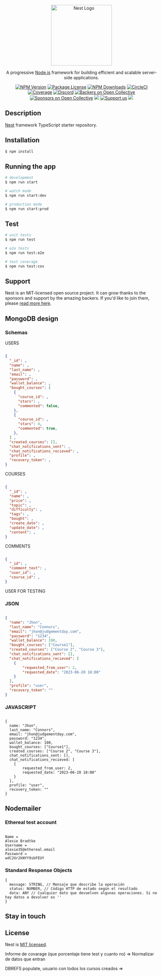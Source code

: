 <p align="center">
  <a href="http://nestjs.com/" target="blank"><img src="https://nestjs.com/img/logo-small.svg" width="200" alt="Nest Logo" /></a>
</p>

[circleci-image]: https://img.shields.io/circleci/build/github/nestjs/nest/master?token=abc123def456
[circleci-url]: https://circleci.com/gh/nestjs/nest

  <p align="center">A progressive <a href="http://nodejs.org" target="_blank">Node.js</a> framework for building efficient and scalable server-side applications.</p>
    <p align="center">
<a href="https://www.npmjs.com/~nestjscore" target="_blank"><img src="https://img.shields.io/npm/v/@nestjs/core.svg" alt="NPM Version" /></a>
<a href="https://www.npmjs.com/~nestjscore" target="_blank"><img src="https://img.shields.io/npm/l/@nestjs/core.svg" alt="Package License" /></a>
<a href="https://www.npmjs.com/~nestjscore" target="_blank"><img src="https://img.shields.io/npm/dm/@nestjs/common.svg" alt="NPM Downloads" /></a>
<a href="https://circleci.com/gh/nestjs/nest" target="_blank"><img src="https://img.shields.io/circleci/build/github/nestjs/nest/master" alt="CircleCI" /></a>
<a href="https://coveralls.io/github/nestjs/nest?branch=master" target="_blank"><img src="https://coveralls.io/repos/github/nestjs/nest/badge.svg?branch=master#9" alt="Coverage" /></a>
<a href="https://discord.gg/G7Qnnhy" target="_blank"><img src="https://img.shields.io/badge/discord-online-brightgreen.svg" alt="Discord"/></a>
<a href="https://opencollective.com/nest#backer" target="_blank"><img src="https://opencollective.com/nest/backers/badge.svg" alt="Backers on Open Collective" /></a>
<a href="https://opencollective.com/nest#sponsor" target="_blank"><img src="https://opencollective.com/nest/sponsors/badge.svg" alt="Sponsors on Open Collective" /></a>
  <a href="https://paypal.me/kamilmysliwiec" target="_blank"><img src="https://img.shields.io/badge/Donate-PayPal-ff3f59.svg"/></a>
    <a href="https://opencollective.com/nest#sponsor"  target="_blank"><img src="https://img.shields.io/badge/Support%20us-Open%20Collective-41B883.svg" alt="Support us"></a>
  <a href="https://twitter.com/nestframework" target="_blank"><img src="https://img.shields.io/twitter/follow/nestframework.svg?style=social&label=Follow"></a>
</p>
  <!--[![Backers on Open Collective](https://opencollective.com/nest/backers/badge.svg)](https://opencollective.com/nest#backer)
  [![Sponsors on Open Collective](https://opencollective.com/nest/sponsors/badge.svg)](https://opencollective.com/nest#sponsor)-->

## Description

[Nest](https://github.com/nestjs/nest) framework TypeScript starter repository.

## Installation

```bash
$ npm install
```

## Running the app

```bash
# development
$ npm run start

# watch mode
$ npm run start:dev

# production mode
$ npm run start:prod
```

## Test

```bash
# unit tests
$ npm run test

# e2e tests
$ npm run test:e2e

# test coverage
$ npm run test:cov
```

## Support

Nest is an MIT-licensed open source project. It can grow thanks to the sponsors and support by the amazing backers. If you'd like to join them, please [read more here](https://docs.nestjs.com/support).

## MongoDB design 

### Schemas

USERS

````JSON

{
  "_id": ,
  "name": ,
  "last_name": ,
  "email": , 
  "password": ,
  "wallet_balance": ,
  "bought_courses": [
    {
      "course_id": ,
      "stars": ,
      "commented": false,
    },
    {
      "course_id": ,
      "stars": 4,
      "commented": true,
    },
  ] ,
  "created_courses": [],
  "chat_notifications_sent": ,
  "chat_notifications_recieved": ,
  "profile": ,
  "recovery_token": ,
}

````

COURSES

````JSON

{
  "_id": ,
  "name": ,
  "price": ,
  "topic": , 
  "difficulty": ,
  "tags": ,
  "bought": ,
  "create_date": ,
  "update_date": ,
  "content": ,
}

````

COMMENTS

````JSON

{
  "_id": ,
  "comment_text": ,
  "user_id": ,
  "course_id": ,
}

````

USER FOR TESTING

### JSON

````JSON

{
  "name": "Jhon",
  "last_name": "Connors",
  "email": "jhon@judgementday.com", 
  "password": "1234",
  "wallet_balance": 100,
  "bought_courses": ["Course1"],
  "created_courses": ["Course 2", "Course 3"],
  "chat_notifications_sent": [],
  "chat_notifications_recieved": [
    {
        "requested_from_user": 2,
        "requested_date": "2023-06-20 18:00"
    }
  ],
  "profile": "user",
  "recovery_token": ""
}

````

### JAVASCRIPT

````JS

{
  name: "Jhon",
  last_name: "Connors",
  email: "jhon@judgementday.com", 
  password: "1234",
  wallet_balance: 100,
  bought_courses: ["Course1"],
  created_courses: ["Course 2", "Course 3"],
  chat_notifications_sent: [],
  chat_notifications_recieved: [
    {
        requested_from_user: 2,
        requested_date: "2023-06-20 18:00"
    }
  ],
  profile: "user",
  recovery_token: ""
}

````

## Nodemailer

### Ethereal test account

````ENV

Name = 
Alexie Bradtke
Username =	
alexie35@ethereal.email
Password = 	
wdC2Ur2kNYY9sbFEUY

````

### Standard Response Objects

````JS
{
  message: STRING, // Mensaje que describe la operación
  status: NUMBER, // Código HTTP de estado según el resultado
  data: ANY // Cualquier dato que devuelven algunas operaciones. Si no hay datos a devolver es ''
}
````

## Stay in touch


## License

Nest is [MIT licensed](LICENSE).


Informe de covarage (que porcentaje tiene test y cuanto no)
=> Normalizar de datos que entran

DBREFS populate, usuario con todos los cursos creados => 
